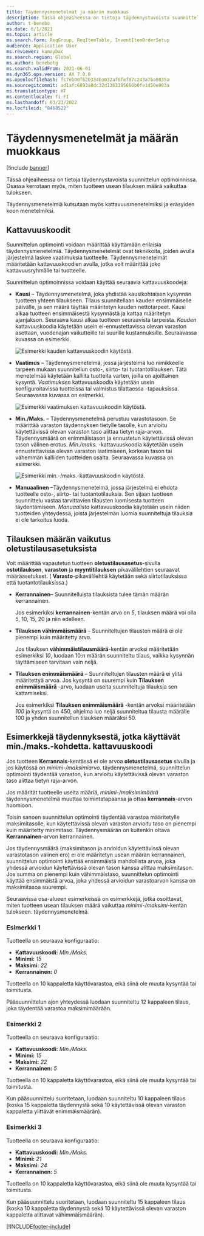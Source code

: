 ```yaml
---
title: Täydennysmenetelmät ja määrän muokkaus
description: Tässä ohjeaiheessa on tietoja täydennystavoista suunnittelun optimoinnissa. Osassa kerrotaan myös, miten tuotteen usean tilauksen määrä vaikuttaa tulokseen.
author: t-benebo
ms.date: 6/1/2021
ms.topic: article
ms.search.form: ReqGroup, ReqItemTable, InventItemOrderSetup
audience: Application User
ms.reviewer: kamaybac
ms.search.region: Global
ms.author: benebotg
ms.search.validFrom: 2021-06-01
ms.dyn365.ops.version: AX 7.0.0
ms.openlocfilehash: fc7eb00f62b334ba032af6fef87c243a7ba0835a
ms.sourcegitcommit: ad1afc6893a8dc32d1363395666b0fe1d50e983a
ms.translationtype: HT
ms.contentlocale: fi-FI
ms.lasthandoff: 03/23/2022
ms.locfileid: "8468522"
---
```

# <a name="replenishment-methods-and-quantity-modification"></a>Täydennysmenetelmät ja määrän muokkaus

[!include [banner](../../includes/banner.md)]

Tässä ohjeaiheessa on tietoja täydennystavoista suunnittelun optimoinnissa. Osassa kerrotaan myös, miten tuotteen usean tilauksen määrä vaikuttaa tulokseen.

Täydennysmenetelmiä kutsutaan myös kattavuusmenetelmiksi ja eräsyiden koon menetelmiksi.

## <a name="coverage-codes"></a>Kattavuuskoodit

Suunnittelun optimointi voidaan määrittää käyttämään erilaisia täydennysmenetelmiä. Täydennysmenetelmät ovat tekniikoita, joiden avulla järjestelmä laskee vaatimuksia tuotteelle. Täydennysmenetelmät määritetään kattavuuskoodien avulla, jotka voit määrittää joko kattavuusryhmälle tai tuotteelle.

Suunnittelun optimoinnissa voidaan käyttää seuraavia kattavuuskoodeja:

- **Kausi** – Täydennysmenetelmä, joka yhdistää kausikohtaisen kysynnän tuotteen yhteen tilaukseen. Tilaus suunnitellaan kauden ensimmäiselle päivälle, ja sen määrä täyttää määritetyn kauden nettotarpeet. Kausi alkaa tuotteen ensimmäisestä kysynnästä ja kattaa määritetyn ajanjakson. Seuraava kausi alkaa tuotteen seuraavista tarpeista. *Kauden* kattavuuskoodia käytetään usein ei-ennustettavissa olevan varaston asettaan, vuodenajan vaikutteille tai suurille kustannuksille. Seuraavassa kuvassa on esimerkki.

    ![Esimerkki kauden kattavuuskoodin käytöstä.](./media/coverage-code-period.png "Esimerkki kauden kattavuuskoodin käytöstä")

- **Vaatimus** – Täydennysmenetelmä, jossa järjestelmä luo nimikkeelle tarpeen mukaan suunnitellun osto-, siirto- tai tuotantotilauksen. Tätä menetelmää käytetään kalliita tuotteita varten, joilla on ajoittainen kysyntä. *Vaatimuksen* kattavuuskoodia käytetään usein konfiguroitavissa tuotteissa tai valmistus tilattaessa -tapauksissa. Seuraavassa kuvassa on esimerkki.

    ![Esimerkki vaatimuksen kattavuuskoodin käytöstä.](./media/coverage-code-requirement.png "Esimerkki vaatimuksen kattavuuskoodin käytöstä")

- **Min./Maks.** – Täydennysmenetelmä perustuu varastotasoon. Se määrittää varaston täydennyksen tietylle tasolle, kun arvioitu käytettävissä olevan varaston taso alittaa tietyn raja-arvon. Täydennysmäärä on enimmäistason ja ennustetun käytettävissä olevan tason välinen erotus. *Min./maks.* -kattavuuskoodia käytetään usein ennustettavissa olevan varaston laatimiseen, korkean tason tai vähemmän kalliiden tuotteiden osalta. Seuraavassa kuvassa on esimerkki.

    ![Esimerkki min.-/maks.-kattavuuskoodin käytöstä.](./media/coverage-code-min-max.png "Esimerkki min.-/maks.-kattavuuskoodin käytöstä")

- **Manuaalinen** –Täydennysmenetelmä, jossa järjestelmä ei ehdota tuotteelle osto-, siirto- tai tuotantotilauksia. Sen sijaan tuotteen suunnittelu vastaa tarvittavien tilausten luomisesta tuotteen täydentämiseen. *Manuaalista* kattavuuskoodia käytetään usein niiden tuotteiden yhteydessä, joista järjestelmän luomia suunniteltuja tilauksia ei ole tarkoitus luoda.

## <a name="impact-of-the-order-quantity-from-default-order-settings"></a>Tilauksen määrän vaikutus oletustilausasetuksista

Voit määrittää vapautetun tuotteen **oletustilausasetus**-sivulla **ostotilauksen**, **varaston** ja **myyntitilauksen** pikavälilehtien seuraavat määräasetukset. ( **Varasto**-pikavälilehtiä käytetään sekä siirtotilauksissa että tuotantotilauksissa.)

- **Kerrannainen**– Suunnitelluista tilauksista tulee tämän määrän kerrannainen.

    Jos esimerkiksi **kerrannainen**-kentän arvo on *5*, tilauksen määrä voi olla 5, 10, 15, 20 ja niin edelleen.

- **Tilauksen vähimmäismäärä** – Suunniteltujen tilausten määrä ei ole pienempi kuin määritetty arvo.

    Jos tilauksen **vähimmäistilausmäärä**-kentän arvoksi määritetään esimerkiksi *10*, luodaan 10:n määrän suunniteltu tilaus, vaikka kysynnän täyttämiseen tarvitaan vain neljä.

- **Tilauksen enimmäismäärä** – Suunniteltujen tilausten määrä ei ylitä määritettyä arvoa. Jos kysyntä on suurempi kuin **Tilauksen enimmäismäärä** -arvo, luodaan useita suunniteltuja tilauksia sen kattamiseksi.

    Jos esimerkiksi **Tilauksen enimmäismäärä** -kentän arvoksi määritetään *100* ja kysyntä on 450, ohjelma luo neljä suunniteltua tilausta määrälle 100 ja yhden suunnitellun tilauksen määräksi 50.

## <a name="examples-of-replenishment-that-use-the-minmax-coverage-code"></a>Esimerkkejä täydennyksestä, jotka käyttävät min./maks.-kohdetta. kattavuuskoodi

Jos tuotteen **Kerrannais**-kentässä ei ole arvoa **oletustilausasetus** sivulla ja jos käytössä on *minimi-/maksimiarvo*. täydennysmenetelmä, suunnittelun optimointi täydentää varaston, kun arvioitu käytettävissä olevan varaston taso alittaa tietyn raja-arvon.

Jos määrität tuotteelle useita määriä, *minimi-/maksimimäärä* täydennysmenetelmä muuttaa toimintatapaansa ja ottaa **kerrannais**-arvon huomioon.

Toisin sanoen suunnittelun optimointi täydentää varastoa määritetylle maksimitasolle, kun käytettävissä olevan varaston arvioitu taso on pienempi kuin määritetty minimitaso. Täydennysmäärän on kuitenkin oltava **Kerrannainen**-arvon kerrannainen.

Jos täydennysmäärä (maksimitason ja arvioidun käytettävissä olevan varastotason välinen ero) ei ole määritetyn usean määrän kerrannainen, suunnittelun optimointi käyttää ensimmäistä mahdollista arvoa, joka yhdessä arvioidun käytettävissä olevan tason kanssa alittaa maksimitason. Jos summa on pienempi kuin vähimmäistaso, suunnittelun optimointi käyttää ensimmäistä arvoa, joka yhdessä arvioidun varastoarvon kanssa on maksimitasoa suurempi.

Seuraavissa osa-alueen esimerkeissä on esimerkkejä, jotka osoittavat, miten tuotteen usean tilauksen määrä vaikuttaa *minimi-/maksimi*-kentän tulokseen. täydennysmenetelmä.

### <a name="example-1"></a>Esimerkki 1

Tuotteella on seuraava konfiguraatio:

- **Kattavuuskoodi:** *Min./Maks.*
- **Minimi:** *15*
- **Maksimi:** *22*
- **Kerrannainen:** *0*

Tuotteella on 10 kappaletta käyttövarastoa, eikä siinä ole muuta kysyntää tai toimitusta.

Pääsuunnittelun ajon yhteydessä luodaan suunniteltu 12 kappaleen tilaus, joka täydentää varastoa maksimimäärään.

### <a name="example-2"></a>Esimerkki 2

Tuotteella on seuraava konfiguraatio:

- **Kattavuuskoodi:** *Min./Maks.*
- **Minimi:** *15*
- **Maksimi:** *22*
- **Kerrannainen:** *5*

Tuotteella on 10 kappaletta käyttövarastoa, eikä siinä ole muuta kysyntää tai toimitusta.

Kun pääsuunnittelu suoritetaan, luodaan suunniteltu 10 kappaleen tilaus (koska 15 kappaletta täydennystä sekä 10 käytettävissä olevan varaston kappaletta ylittävät enimmäismäärän).

### <a name="example-3"></a>Esimerkki 3

Tuotteella on seuraava konfiguraatio:

- **Kattavuuskoodi:** *Min./Maks.*
- **Minimi:** *21*
- **Maksimi:** *24*
- **Kerrannainen:** *5*

Tuotteella on 10 kappaletta käyttövarastoa, eikä siinä ole muuta kysyntää tai toimitusta.

Kun pääsuunnittelu suoritetaan, luodaan suunniteltu 15 kappaleen tilaus (koska 10 kappaletta täydennystä sekä 10 käytettävissä olevan varaston kappaletta alittavat vähimmäismäärän).

[!INCLUDE[footer-include](../../../includes/footer-banner.md)]

